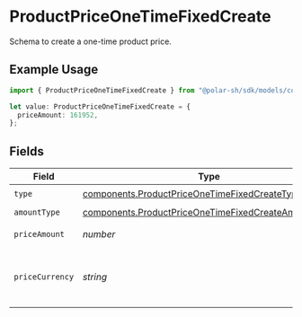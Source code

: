 # ProductPriceOneTimeFixedCreate

Schema to create a one-time product price.

## Example Usage

```typescript
import { ProductPriceOneTimeFixedCreate } from "@polar-sh/sdk/models/components";

let value: ProductPriceOneTimeFixedCreate = {
  priceAmount: 161952,
};
```

## Fields

| Field                                                                                                                      | Type                                                                                                                       | Required                                                                                                                   | Description                                                                                                                |
| -------------------------------------------------------------------------------------------------------------------------- | -------------------------------------------------------------------------------------------------------------------------- | -------------------------------------------------------------------------------------------------------------------------- | -------------------------------------------------------------------------------------------------------------------------- |
| `type`                                                                                                                     | [components.ProductPriceOneTimeFixedCreateType](../../models/components/productpriceonetimefixedcreatetype.md)             | :heavy_check_mark:                                                                                                         | N/A                                                                                                                        |
| `amountType`                                                                                                               | [components.ProductPriceOneTimeFixedCreateAmountType](../../models/components/productpriceonetimefixedcreateamounttype.md) | :heavy_check_mark:                                                                                                         | N/A                                                                                                                        |
| `priceAmount`                                                                                                              | *number*                                                                                                                   | :heavy_check_mark:                                                                                                         | The price in cents.                                                                                                        |
| `priceCurrency`                                                                                                            | *string*                                                                                                                   | :heavy_minus_sign:                                                                                                         | The currency. Currently, only `usd` is supported.                                                                          |